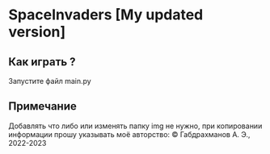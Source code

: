 # SpaceInvaders [My updated version]

## Как играть ?
Запустите файл main.py

## Примечание
Добавлять что либо или изменять папку img не нужно,
при копировании информации прошу указывать моё авторство:
© Габдрахманов А. Э., 2022-2023

